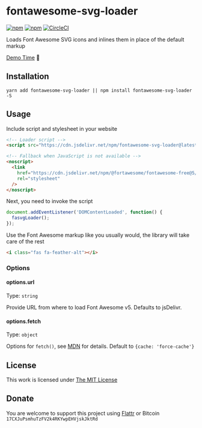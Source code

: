 # fontawesome-svg-loader

[![npm](https://flat.badgen.net/npm/license/fontawesome-svg-loader)](https://www.npmjs.org/package/fontawesome-svg-loader)
[![npm](https://flat.badgen.net/npm/v/fontawesome-svg-loader)](https://www.npmjs.org/package/fontawesome-svg-loader)
[![CircleCI](https://flat.badgen.net/circleci/github/idleberg/fontawesome-svg-loader)](https://circleci.com/gh/idleberg/fontawesome-svg-loader)

Loads Font Awesome SVG icons and inlines them in place of the default markup

[Demo Time](https://codepen.io/idleberg/full/eYYYMPY) 🙌

## Installation

`yarn add fontawesome-svg-loader || npm install fontawesome-svg-loader -S`

## Usage

Include script and stylesheet in your website

```html
<!-- Loader script -->
<script src="https://cdn.jsdelivr.net/npm/fontawesome-svg-loader@latest/dist/fontawesome-svg-loader.js" async></script>

<!-- Fallback when JavaScript is not available -->
<noscript>
  <link
    href="https://cdn.jsdelivr.net/npm/@fortawesome/fontawesome-free@5/css/all.min.css"
    rel="stylesheet"
  />
</noscript>
```

Next, you need to invoke the script

```js
document.addEventListener('DOMContentLoaded', function() {
  fasvgLoader();
});
```

Use the Font Awesome markup like you usually would, the library will take care of the rest

```html
<i class="fas fa-feather-alt"></i>
```

### Options

#### options.url

Type: `string`

Provide URL from where to load Font Awesome v5. Defaults to jsDelivr.

#### options.fetch

Type: `object`

Options for `fetch()`, see [MDN](https://developer.mozilla.org/en-US/docs/Web/API/Fetch_API/Using_Fetch#Supplying_request_options) for details. Default to `{cache: 'force-cache'}`

## License

This work is licensed under [The MIT License](https://opensource.org/licenses/MIT)

## Donate

You are welcome to support this project using [Flattr](https://flattr.com/submit/auto?user_id=idleberg&url=https://github.com/idleberg/node-makensis) or Bitcoin `17CXJuPsmhuTzFV2k4RKYwpEHVjskJktRd`
